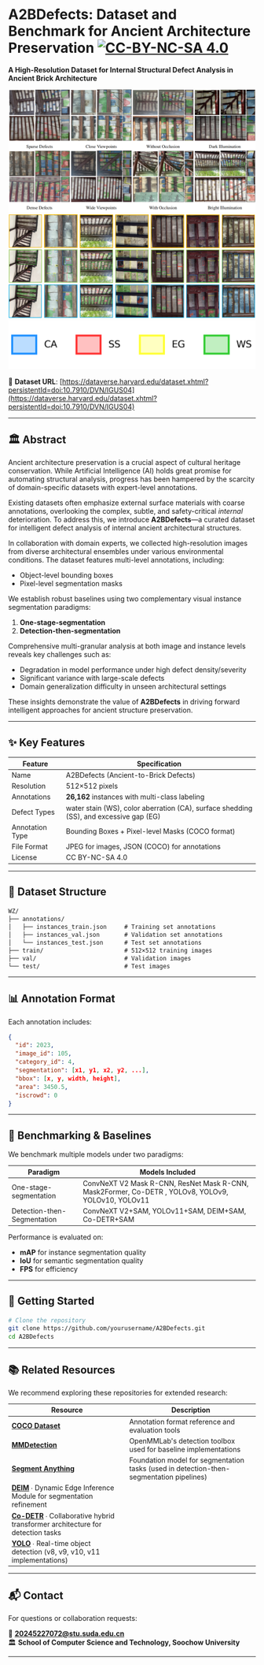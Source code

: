 # A2BDefects: Dataset and Benchmark for Ancient Architecture Preservation [![CC-BY-NC-SA 4.0](https://img.shields.io/badge/License-CC%20BY--NC--SA%204.0-lightgrey.svg)](LICENSE)

**A High-Resolution Dataset for Internal Structural Defect Analysis in Ancient Brick Architecture**

![Dataset Samples](./samples/fig1.png)  
![Dataset Samples](./samples/fig2.png)  
![legend](./samples/legend.png)

🔗 **Dataset URL**: [https://dataverse.harvard.edu/dataset.xhtml?persistentId=doi:10.7910/DVN/IGUS04](https://dataverse.harvard.edu/dataset.xhtml?persistentId=doi:10.7910/DVN/IGUS04)

---

## 🏛️ Abstract

Ancient architecture preservation is a crucial aspect of cultural heritage conservation. While Artificial Intelligence (AI) holds great promise for automating structural analysis, progress has been hampered by the scarcity of domain-specific datasets with expert-level annotations.

Existing datasets often emphasize external surface materials with coarse annotations, overlooking the complex, subtle, and safety-critical *internal* deterioration. To address this, we introduce **A2BDefects**—a curated dataset for intelligent defect analysis of internal ancient architectural structures.

In collaboration with domain experts, we collected high-resolution images from diverse architectural ensembles under various environmental conditions. The dataset features multi-level annotations, including:

* Object-level bounding boxes  
* Pixel-level segmentation masks  

We establish robust baselines using two complementary visual instance segmentation paradigms:  

1. **One-stage-segmentation**  
2. **Detection-then-segmentation**  

Comprehensive multi-granular analysis at both image and instance levels reveals key challenges such as:  

* Degradation in model performance under high defect density/severity  
* Significant variance with large-scale defects  
* Domain generalization difficulty in unseen architectural settings  

These insights demonstrate the value of **A2BDefects** in driving forward intelligent approaches for ancient structure preservation.  

---

## ✨ Key Features  

| Feature         | Specification                                    |  
| --------------- | ------------------------------------------------ |  
| Name            | A2BDefects (Ancient-to-Brick Defects)            |  
| Resolution      | 512×512 pixels                                   |  
| Annotations     | **26,162** instances with multi-class labeling   |  
| Defect Types    | water stain (WS), color aberration (CA), surface shedding (SS), and excessive gap (EG) |  
| Annotation Type | Bounding Boxes + Pixel-level Masks (COCO format) |  
| File Format     | JPEG for images, JSON (COCO) for annotations     |  
| License         | CC BY-NC-SA 4.0                                  |  

---

## 📁 Dataset Structure  

```  
WZ/  
├── annotations/  
│   ├── instances_train.json     # Training set annotations  
│   ├── instances_val.json       # Validation set annotations  
│   └── instances_test.json      # Test set annotations  
├── train/                       # 512×512 training images  
├── val/                         # Validation images  
└── test/                        # Test images  
```  

---

## 📊 Annotation Format  

Each annotation includes:  

```json  
{  
  "id": 2023,  
  "image_id": 105,  
  "category_id": 4,  
  "segmentation": [x1, y1, x2, y2, ...],  
  "bbox": [x, y, width, height],  
  "area": 3450.5,  
  "iscrowd": 0  
}  
```  

---

## 🧪 Benchmarking & Baselines  

We benchmark multiple models under two paradigms:  

| Paradigm                       | Models Included                      |  
| ------------------------------ | ------------------------------------ |  
| One-stage-segmentation         | ConvNeXT V2 Mask R-CNN, ResNet Mask R-CNN, Mask2Former, Co-DETR , YOLOv8, YOLOv9, YOLOv10, YOLOv11 |  
| Detection-then-Segmentation    | ConvNeXT V2+SAM, YOLOv11+SAM, DEIM+SAM, Co-DETR+SAM |  

Performance is evaluated on:  
* **mAP** for instance segmentation quality  
* **IoU** for semantic segmentation quality  
* **FPS** for efficiency  

---

## 🚀 Getting Started  

```bash  
# Clone the repository  
git clone https://github.com/yourusername/A2BDefects.git  
cd A2BDefects  
```  

---
## 📚 Related Resources  
We recommend exploring these repositories for extended research:  

| Resource | Description |  
|----------|-------------|  
| **[COCO Dataset](https://github.com/cocodataset/cocoapi)** | Annotation format reference and evaluation tools |  
| **[MMDetection](https://github.com/open-mmlab/mmdetection)** | OpenMMLab's detection toolbox used for baseline implementations |  
| **[Segment Anything](https://github.com/facebookresearch/segment-anything)** | Foundation model for segmentation tasks (used in detection-then-segmentation pipelines) |
| **[DEIM](https://github.com/ShihuaHuang95/DEIM)** ∙ Dynamic Edge Inference Module for segmentation refinement  |
|**[Co-DETR](https://github.com/Sense-X/Co-DETR)** ∙ Collaborative hybrid transformer architecture for detection tasks  |
|**[YOLO](https://github.com/ultralytics/ultralytics)** ∙ Real-time object detection (v8, v9, v10, v11 implementations)  |


---
## 📬 Contact  

For questions or collaboration requests:  

📧 **[20245227072@stu.suda.edu.cn](mailto:20245227072@stu.suda.edu.cn)**  
🏛️ **School of Computer Science and Technology, Soochow University**  

---
